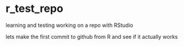 # r_test_repo
learning and testing working on a repo with RStudio

lets make the first commit to github from R and see if it actually works